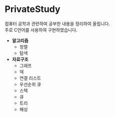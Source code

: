 # PrivateStudy

컴퓨터 공학과 관련하여 공부한 내용을 정리하여 올립니다.  
주로 C언어를 사용하여 구현하였습니다.


* **알고리즘**
  * 정렬
  * 탐색
* **자료구조**
  * 그래프
  * 덱
  * 연결 리스트
  * 우선순위 큐
  * 스택
  * 큐
  * 트리
  * 해싱

